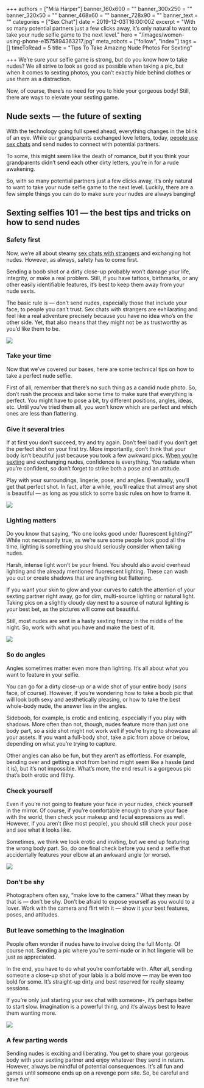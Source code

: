 +++
authors = ["Mila Harper"]
banner_160x600 = ""
banner_300x250 = ""
banner_320x50 = ""
banner_468x60 = ""
banner_728x90 = ""
banner_text = ""
categories = ["Sex Chat"]
date = 2019-12-03T16:00:00Z
excerpt = "With so many potential partners just a few clicks away, it’s only natural to want to take your nude selfie game to the next level."
hero = "/images/women-using-phone-e1575894363217.jpg"
meta_robots = ["follow", "index"]
tags = []
timeToRead = 5
title = "Tips To Take Amazing Nude Photos For Sexting"

+++
We’re sure your selfie game is strong, but do you know how to take nudes? We all strive to look as good as possible when taking a pic, but when it comes to sexting photos, you can’t exactly hide behind clothes or use them as a distraction.

Now, of course, there’s no need for you to hide your gorgeous body! Still, there are ways to elevate your sexting game.

## **Nude sexts — the future of sexting**

With the technology going full speed ahead, everything changes in the blink of an eye. While our grandparents exchanged love letters, today, [people use sex chats](https://isexychat.com/chatrooms/sex-chat/ "Chatrooms - Sex Chat") and send nudes to connect with potential partners.

To some, this might seem like the death of romance, but if you think your grandparents didn’t send each other dirty letters, you’re in for a rude awakening.

So, with so many potential partners just a few clicks away, it’s only natural to want to take your nude selfie game to the next level. Luckily, there are a few simple things you can do to make sure your nudes are always banging!

## **Sexting selfies 101 — the best tips and tricks on how to send nudes**

### **Safety first**

Now, we’re all about steamy [sex chats with strangers](/online-random-chat-with-strangers/ "Online Random Chat With Strangers") and exchanging hot nudes. However, as always, safety has to come first.

Sending a boob shot or a dirty close-up probably won’t damage your life, integrity, or make a real problem. Still, if you have tattoos, birthmarks, or any other easily identifiable features, it’s best to keep them away from your nude sexts.

The basic rule is — don’t send nudes, especially those that include your face, to people you can’t trust. Sex chats with strangers are exhilarating and feel like a real adventure precisely because you have no idea who’s on the other side. Yet, that also means that they might not be as trustworthy as you’d like them to be.

![](/images/sidepose-of-boobs-e1575894870950-1024x640.jpg)

### **Take your time**

Now that we’ve covered our bases, here are some technical tips on how to take a perfect nude selfie.

First of all, remember that there’s no such thing as a candid nude photo. So, don’t rush the process and take some time to make sure that everything is perfect. You might have to pose a bit, try different positions, angles, ideas, etc. Until you’ve tried them all, you won’t know which are perfect and which ones are less than flattering.

### **Give it several tries**

If at first you don’t succeed, try and try again. Don’t feel bad if you don’t get the perfect shot on your first try. More importantly, don’t think that your body isn’t beautiful just because you took a few awkward pics. [When you’re sexting](/sexting-tips-dos-and-donts/ "Sexting Tips Do's and Dont's") and exchanging nudes, confidence is everything. You radiate when you’re confident, so don’t forget to strike both a pose and an attitude.

Play with your surroundings, lingerie, pose, and angles. Eventually, you’ll get that perfect shot. In fact, after a while, you’ll realize that almost any shot is beautiful — as long as you stick to some basic rules on how to frame it.

![](/images/self-nude-photo-e1575895117762-1024x640.jpg)

### **Lighting matters**

Do you know that saying, “No one looks good under fluorescent lighting?” While not necessarily true, as we’re sure some people look good all the time, lighting is something you should seriously consider when taking nudes.

Harsh, intense light won’t be your friend. You should also avoid overhead lighting and the already mentioned fluorescent lighting. These can wash you out or create shadows that are anything but flattering.

If you want your skin to glow and your curves to catch the attention of your sexting partner right away, go for dim, multi-source lighting or natural light. Taking pics on a slightly cloudy day next to a source of natural lighting is your best bet, as the pictures will come out beautiful.

Still, most nudes are sent in a hasty sexting frenzy in the middle of the night. So, work with what you have and make the best of it.

  
![](/images/women-in-lighting-e1575895995119-1024x641.jpg)

### **So do angles**

Angles sometimes matter even more than lighting. It’s all about what you want to feature in your selfie.

You can go for a dirty close-up or a wide shot of your entire body (_sans_ face, of course). However, if you’re wondering how to take a boob pic that will look both sexy and aesthetically pleasing, or how to take the best whole-body nude, the answer lies in the angles.

Sideboob, for example, is erotic and enticing, especially if you play with shadows. More often than not, though, nudes feature more than just one body part, so a side shot might not work well if you’re trying to showcase all your assets. If you want a full-body shot, take a pic from above or below, depending on what you’re trying to capture.

Other angles can also be fun, but they aren’t as effortless. For example, bending over and getting a shot from behind might seem like a hassle (and it is), but it’s not impossible. What’s more, the end result is a gorgeous pic that’s both erotic and filthy.

### **Check yourself**

Even if you’re not going to feature your face in your nudes, check yourself in the mirror. Of course, if you’re comfortable enough to share your face with the world, then check your makeup and facial expressions as well. However, if you aren’t (like most people), you should still check your pose and see what it looks like.

Sometimes, we think we look erotic and inviting, but we end up featuring the wrong body part. So, do one final check before you send a selfie that accidentally features your elbow at an awkward angle (or worse).

![](/images/back-view-e1575896367707-1024x640.jpg)

### **Don’t be shy**

Photographers often say, “make love to the camera.” What they mean by that is — don’t be shy. Don’t be afraid to expose yourself as you would to a lover. Work with the camera and flirt with it — show it your best features, poses, and attitudes.

### **But leave something to the imagination**

People often wonder if nudes have to involve doing the full Monty. Of course not. Sending a pic where you’re semi-nude or in hot lingerie will be just as appreciated.

In the end, you have to do what you’re comfortable with. After all, sending someone a close-up shot of your labia is a bold move — may be even too bold for some. It’s straight-up dirty and best reserved for really steamy sessions.

If you’re only just starting your sex chat with someone-, it’s perhaps better to start slow. Imagination is a powerful thing, and it’s always best to leave them wanting more.

  
![](/images/shy-girl-2-e1575896993427.jpg)

### **A few parting words**

Sending nudes is exciting and liberating. You get to share your gorgeous body with your sexting partner and enjoy whatever they send in return. However, always be mindful of potential consequences. It’s all fun and games until someone ends up on a revenge porn site. So, be careful and have fun!